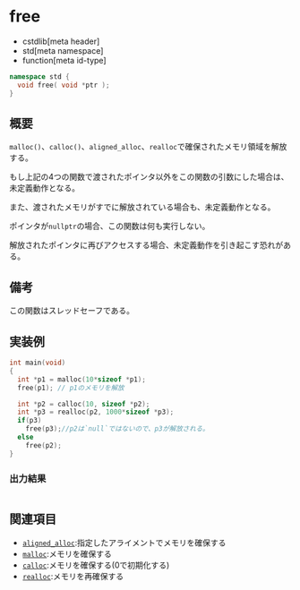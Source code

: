 # free
* cstdlib[meta header]
* std[meta namespace]
* function[meta id-type]

```cpp
namespace std {
  void free( void *ptr );
}
```

## 概要
`malloc()`、`calloc()`、`aligned_alloc`、`realloc`で確保されたメモリ領域を解放する。

もし上記の4つの関数で渡されたポインタ以外をこの関数の引数にした場合は、未定義動作となる。

また、渡されたメモリがすでに解放されている場合も、未定義動作となる。

ポインタが`nullptr`の場合、この関数は何も実行しない。

解放されたポインタに再びアクセスする場合、未定義動作を引き起こす恐れがある。

## 備考
この関数はスレッドセーフである。

## 実装例
```cpp example
int main(void)
{
  int *p1 = malloc(10*sizeof *p1);
  free(p1); // p1のメモリを解放

  int *p2 = calloc(10, sizeof *p2);
  int *p3 = realloc(p2, 1000*sizeof *p3);
  if(p3) 
    free(p3);//p2は`null`ではないので、p3が解放される。
  else
    free(p2);
}
```
### 出力結果
```
```

## 関連項目
- [`aligned_alloc`](aligned_alloc.md):指定したアライメントでメモリを確保する
- [`malloc`](malloc.md):メモリを確保する
- [`calloc`](calloc.md):メモリを確保する(0で初期化する)
- [`realloc`](realloc.md.nolink):メモリを再確保する
